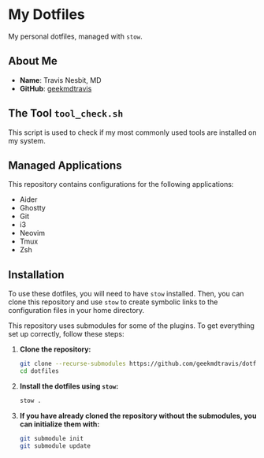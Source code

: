 # My Dotfiles

My personal dotfiles, managed with `stow`.

## About Me

- **Name**: Travis Nesbit, MD
- **GitHub**: [geekmdtravis](https://github.com/geekmdtravis)

## The Tool `tool_check.sh`

This script is used to check if my most commonly used tools are installed on my system.

## Managed Applications

This repository contains configurations for the following applications:

- Aider
- Ghostty
- Git
- i3
- Neovim
- Tmux
- Zsh

## Installation

To use these dotfiles, you will need to have `stow` installed. Then, you can clone this repository and use `stow` to create symbolic links to the configuration files in your home directory.

This repository uses submodules for some of the plugins. To get everything set up correctly, follow these steps:

1.  **Clone the repository:**

    ```bash
    git clone --recurse-submodules https://github.com/geekmdtravis/dotfiles.git
    cd dotfiles
    ```

2.  **Install the dotfiles using `stow`:**

    ```bash
    stow .
    ```

3.  **If you have already cloned the repository without the submodules, you can initialize them with:**

    ```bash
    git submodule init
    git submodule update
    ```


